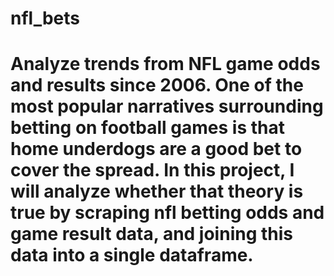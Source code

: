 # nfl_bets

# Analyze trends from NFL game odds and results since 2006. One of the most popular narratives surrounding betting on football games is that home underdogs are a good bet to cover the spread. In this project, I will analyze whether that theory is true by scraping nfl betting odds and game result data, and joining this data into a single dataframe.

